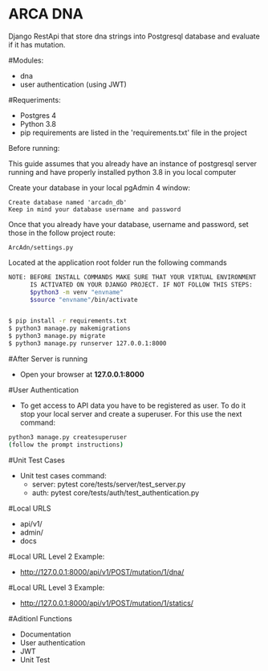 # ARCA DNA

Django RestApi that store dna strings into Postgresql database
and evaluate if it has mutation.

#Modules:

- dna
- user authentication (using JWT)

#Requeriments:

- Postgres 4
- Python 3.8
- pip requirements are listed in the 'requirements.txt' file in the project

Before running:

This guide assumes that you already have an instance of postgresql server running and have properly installed python 3.8 in you local computer


Create your database in your local pgAdmin 4 window:
```
Create database named 'arcadn_db'
Keep in mind your database username and password
```

Once that you already have your database, username and password, set those in the follow project route:
```
ArcAdn/settings.py
```


Located at the application root folder run the following commands
```sh
NOTE: BEFORE INSTALL COMMANDS MAKE SURE THAT YOUR VIRTUAL ENVIRONMENT
      IS ACTIVATED ON YOUR DJANGO PROJECT. IF NOT FOLLOW THIS STEPS:
      $python3 -m venv "envname"
      $source "envname"/bin/activate     


$ pip install -r requirements.txt
$ python3 manage.py makemigrations
$ python3 manage.py migrate
$ python3 manage.py runserver 127.0.0.1:8000
```

#After Server is running

- Open your browser at **127.0.0.1:8000**

#User Authentication

- To get access to API data you have to be registered as user. To do it stop your local server and create a superuser. For this use the next command:
```sh
python3 manage.py createsuperuser
(follow the prompt instructions)
```

#Unit Test Cases

- Unit test cases command:
    - server: pytest core/tests/server/test_server.py
    - auth: pytest core/tests/auth/test_authentication.py

#Local URLS
- api/v1/
- admin/
- docs

#Local URL Level 2 Example:
- http://127.0.0.1:8000/api/v1/POST/mutation/1/dna/ 

#Local URL Level 3 Example:
- http://127.0.0.1:8000/api/v1/POST/mutation/1/statics/

#Aditionl Functions
- Documentation
- User authentication
- JWT
- Unit Test
